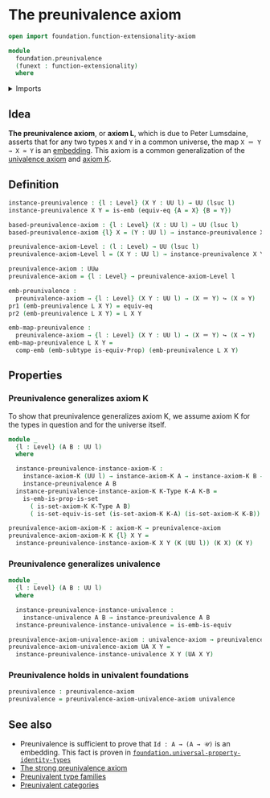 # The preunivalence axiom

```agda
open import foundation.function-extensionality-axiom

module
  foundation.preunivalence
  (funext : function-extensionality)
  where
```

<details><summary>Imports</summary>

```agda
open import foundation.dependent-pair-types
open import foundation.embeddings funext
open import foundation.equivalences funext
open import foundation.sets funext
open import foundation.univalence funext
open import foundation.universe-levels

open import foundation-core.identity-types
open import foundation-core.subtypes funext
```

</details>

## Idea

**The preunivalence axiom**, or **axiom L**, which is due to Peter Lumsdaine,
asserts that for any two types `X` and `Y` in a common universe, the map
`X ＝ Y → X ≃ Y` is an [embedding](foundation-core.embeddings.md). This axiom is
a common generalization of the [univalence axiom](foundation.univalence.md) and
[axiom K](foundation-core.sets.md).

## Definition

```agda
instance-preunivalence : {l : Level} (X Y : UU l) → UU (lsuc l)
instance-preunivalence X Y = is-emb (equiv-eq {A = X} {B = Y})

based-preunivalence-axiom : {l : Level} (X : UU l) → UU (lsuc l)
based-preunivalence-axiom {l} X = (Y : UU l) → instance-preunivalence X Y

preunivalence-axiom-Level : (l : Level) → UU (lsuc l)
preunivalence-axiom-Level l = (X Y : UU l) → instance-preunivalence X Y

preunivalence-axiom : UUω
preunivalence-axiom = {l : Level} → preunivalence-axiom-Level l

emb-preunivalence :
  preunivalence-axiom → {l : Level} (X Y : UU l) → (X ＝ Y) ↪ (X ≃ Y)
pr1 (emb-preunivalence L X Y) = equiv-eq
pr2 (emb-preunivalence L X Y) = L X Y

emb-map-preunivalence :
  preunivalence-axiom → {l : Level} (X Y : UU l) → (X ＝ Y) ↪ (X → Y)
emb-map-preunivalence L X Y =
  comp-emb (emb-subtype is-equiv-Prop) (emb-preunivalence L X Y)
```

## Properties

### Preunivalence generalizes axiom K

To show that preunivalence generalizes axiom K, we assume axiom K for the types
in question and for the universe itself.

```agda
module _
  {l : Level} (A B : UU l)
  where

  instance-preunivalence-instance-axiom-K :
    instance-axiom-K (UU l) → instance-axiom-K A → instance-axiom-K B →
    instance-preunivalence A B
  instance-preunivalence-instance-axiom-K K-Type K-A K-B =
    is-emb-is-prop-is-set
      ( is-set-axiom-K K-Type A B)
      ( is-set-equiv-is-set (is-set-axiom-K K-A) (is-set-axiom-K K-B))

preunivalence-axiom-axiom-K : axiom-K → preunivalence-axiom
preunivalence-axiom-axiom-K K {l} X Y =
  instance-preunivalence-instance-axiom-K X Y (K (UU l)) (K X) (K Y)
```

### Preunivalence generalizes univalence

```agda
module _
  {l : Level} (A B : UU l)
  where

  instance-preunivalence-instance-univalence :
    instance-univalence A B → instance-preunivalence A B
  instance-preunivalence-instance-univalence = is-emb-is-equiv

preunivalence-axiom-univalence-axiom : univalence-axiom → preunivalence-axiom
preunivalence-axiom-univalence-axiom UA X Y =
  instance-preunivalence-instance-univalence X Y (UA X Y)
```

### Preunivalence holds in univalent foundations

```agda
preunivalence : preunivalence-axiom
preunivalence = preunivalence-axiom-univalence-axiom univalence
```

## See also

- Preunivalence is sufficient to prove that `Id : A → (A → 𝒰)` is an embedding.
  This fact is proven in
  [`foundation.universal-property-identity-types`](foundation.universal-property-identity-types.md)
- [The strong preunivalence axiom](foundation.strong-preunivalence.md)
- [Preunivalent type families](foundation.preunivalent-type-families.md)
- [Preunivalent categories](category-theory.preunivalent-categories.md)
